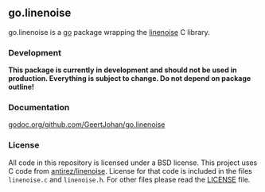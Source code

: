 ## go.linenoise

go.linenoise is a [go](http://golang.org) package wrapping the [linenoise](https://github.com/antirez/linenoise) C library.

### Development
**This package is currently in development and should not be used in production. Everything is subject to change. Do not depend on package outline!**

### Documentation
[godoc.org/github.com/GeertJohan/go.linenoise](http://godoc.org/github.com/GeertJohan/go.linenoise)

### License
All code in this repository is licensed under a BSD license.
This project uses C code from [antirez/linenoise](https://github.com/antirez/linenoise). License for that code is included in the files `linenoise.c` and `linenoise.h`.
For other files please read the [LICENSE](LICENSE) file.